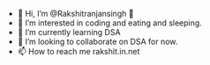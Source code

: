 - 👋 Hi, I’m @Rakshitranjansingh 🙋
- 👀 I’m interested in coding and eating and sleeping.
- 🌱 I’m currently learning DSA  
- 💞️ I’m looking to collaborate on DSA for now.
- 📫 How to reach me rakshit.in.net

<!---
Rakshitranjansingh/Rakshitranjansingh is a ✨ special ✨ repository because its `README.md` (this file) appears on your GitHub profile.
You can click the Preview link to take a look at your changes.
--->
